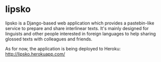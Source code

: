 lipsko
======

lipsko is a Django-based web application which provides a pastebin-like service to prepare and share interlinear texts.  It's mainly designed for linguists and other people interested in foreign languages to help sharing glossed texts with colleagues and friends.

As for now, the application is being deployed to Heroku: http://lipsko.herokuapp.com/

